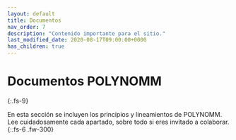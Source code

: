 ```yaml
---
layout: default
title: Documentos
nav_order: 7
description: "Contenido importante para el sitio."
last_modified_date: 2020-08-17T09:00:00+0000
has_children: true
---
```


<link rel="stylesheet" href="{{ '/assets/css/just-the-docs-degVerde.css' | absolute_url }}">
<script>
    jtd.setTheme('degVerde');
</script>

# Documentos POLYN<span class="deg-sitio deg-sitio-texto">OMM</span><i class="jpa-anim-rel-nerd_face jpa-2em"></i>
{:.fs-9}

En esta sección se incluyen los principios y lineamientos de POLYN<span class="deg-sitio deg-sitio-texto">OMM</span>. Lee cuidadosamente cada apartado, sobre todo si eres invitado a colaborar.
{:.fs-6 .fw-300}
